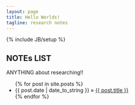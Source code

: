 ```yaml
---
layout: page
title: Hello Worlds!
tagline: research notes
---
```

{% include JB/setup %}

## NOTEs LIST

ANYTHING about researching!!

<ul class="posts">
  {% for post in site.posts %}
    <li><span>{{ post.date | date_to_string }}</span> &raquo; <a href="{{ BASE_PATH }}{{ post.url }}">{{ post.title }}</a></li>
  {% endfor %}
</ul>


